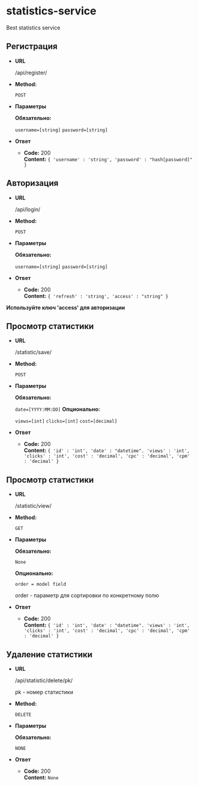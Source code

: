 # statistics-service
Best statistics service


**Регистрация**
----

* **URL**

  /api/register/
  

* **Method:**

  `POST`
  
*  **Параметры**

   **Обязательно:**
 
   `username=[string]`
   `password=[string]`


* **Ответ**

  * **Code:** 200 <br />
    **Content:** `{ 'username' : 'string', 'password' : "hash[password]" }`
    

**Авторизация**
----

* **URL**

  /api/login/

* **Method:**

  `POST`
  
*  **Параметры**

   **Обязательно:**
 
   `username=[string]`
   `password=[string]`


* **Ответ**

  * **Code:** 200 <br />
    **Content:** `{ 'refresh' : 'string', 'access' : "string" }`
    
**Используйте ключ 'access' для авторизации**


**Просмотр статистики**
----

* **URL**

  /statistic/save/
  

* **Method:**

  `POST`
  
*  **Параметры**

   **Обязательно:**
 
   `date=[YYYY:MM:DD]`
   **Опционально:**
 
   `views=[int]`
   `clicks=[int]`
   `cost=[decimal]`
 

* **Ответ**

  * **Code:** 200 <br />
    **Content:** `{ 'id' : 'int', 'date' : "datetime". 'views' : 'int', 'clicks' : 'int', 'cost' : 'decimal', 'cpc' : 'decimal', 'cpm' : 'decimal' }`
    
 **Просмотр cтатистики**
----

* **URL**

  /statistic/view/
  

* **Method:**

  `GET`
  
*  **Параметры**

   **Обязательно:**
 
   `None`
   
   **Опционально:**
 
   `order = model field`
   
   order - параметр для сортировки по конкретному полю
 

* **Ответ**

  * **Code:** 200 <br />
    **Content:** `{ 'id' : 'int', 'date' : "datetime". 'views' : 'int', 'clicks' : 'int', 'cost' : 'decimal', 'cpc' : 'decimal', 'cpm' : 'decimal' }`
    
 **Удаление  статистики**
----

* **URL**

  /api/statistic/delete/pk/
  
  pk - номер статистики

* **Method:**

  `DELETE`
  
*  **Параметры**

   **Обязательно:**
 
   `NONE`


* **Ответ**

  * **Code:** 200 <br />
    **Content:** `None`

    
    
